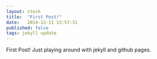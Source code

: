 ```yaml
---
layout: stock
title:  "First Post!"
date:   2014-12-11 13:57:31
published: false
tags: jekyll update
---
```


First Post! Just playing around with jekyll and github pages.
